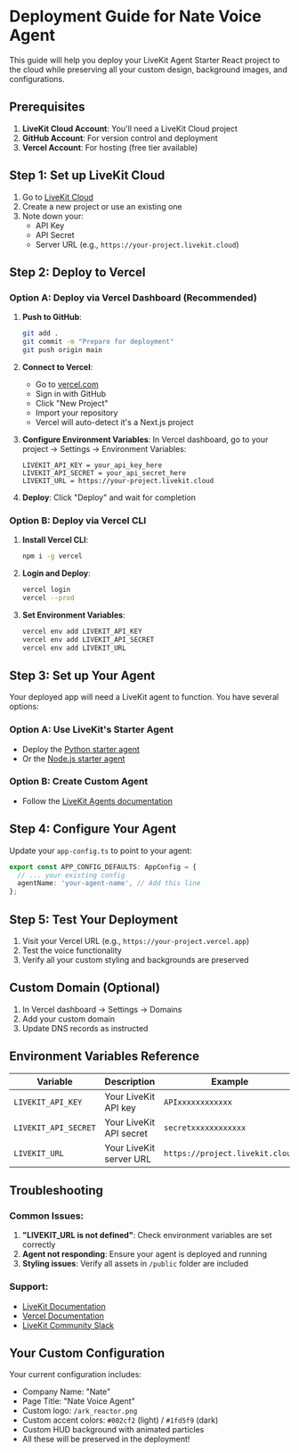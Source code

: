 # Deployment Guide for Nate Voice Agent

This guide will help you deploy your LiveKit Agent Starter React project to the cloud while preserving all your custom design, background images, and configurations.

## Prerequisites

1. **LiveKit Cloud Account**: You'll need a LiveKit Cloud project
2. **GitHub Account**: For version control and deployment
3. **Vercel Account**: For hosting (free tier available)

## Step 1: Set up LiveKit Cloud

1. Go to [LiveKit Cloud](https://cloud.livekit.io/)
2. Create a new project or use an existing one
3. Note down your:
   - API Key
   - API Secret  
   - Server URL (e.g., `https://your-project.livekit.cloud`)

## Step 2: Deploy to Vercel

### Option A: Deploy via Vercel Dashboard (Recommended)

1. **Push to GitHub**:
   ```bash
   git add .
   git commit -m "Prepare for deployment"
   git push origin main
   ```

2. **Connect to Vercel**:
   - Go to [vercel.com](https://vercel.com)
   - Sign in with GitHub
   - Click "New Project"
   - Import your repository
   - Vercel will auto-detect it's a Next.js project

3. **Configure Environment Variables**:
   In Vercel dashboard, go to your project → Settings → Environment Variables:
   ```
   LIVEKIT_API_KEY = your_api_key_here
   LIVEKIT_API_SECRET = your_api_secret_here
   LIVEKIT_URL = https://your-project.livekit.cloud
   ```

4. **Deploy**: Click "Deploy" and wait for completion

### Option B: Deploy via Vercel CLI

1. **Install Vercel CLI**:
   ```bash
   npm i -g vercel
   ```

2. **Login and Deploy**:
   ```bash
   vercel login
   vercel --prod
   ```

3. **Set Environment Variables**:
   ```bash
   vercel env add LIVEKIT_API_KEY
   vercel env add LIVEKIT_API_SECRET  
   vercel env add LIVEKIT_URL
   ```

## Step 3: Set up Your Agent

Your deployed app will need a LiveKit agent to function. You have several options:

### Option A: Use LiveKit's Starter Agent
- Deploy the [Python starter agent](https://github.com/livekit-examples/agent-starter-python)
- Or the [Node.js starter agent](https://github.com/livekit-examples/agent-starter-node)

### Option B: Create Custom Agent
- Follow the [LiveKit Agents documentation](https://docs.livekit.io/agents/start/voice-ai/)

## Step 4: Configure Your Agent

Update your `app-config.ts` to point to your agent:

```typescript
export const APP_CONFIG_DEFAULTS: AppConfig = {
  // ... your existing config
  agentName: 'your-agent-name', // Add this line
};
```

## Step 5: Test Your Deployment

1. Visit your Vercel URL (e.g., `https://your-project.vercel.app`)
2. Test the voice functionality
3. Verify all your custom styling and backgrounds are preserved

## Custom Domain (Optional)

1. In Vercel dashboard → Settings → Domains
2. Add your custom domain
3. Update DNS records as instructed

## Environment Variables Reference

| Variable | Description | Example |
|----------|-------------|---------|
| `LIVEKIT_API_KEY` | Your LiveKit API key | `APIxxxxxxxxxxxx` |
| `LIVEKIT_API_SECRET` | Your LiveKit API secret | `secretxxxxxxxxxxxx` |
| `LIVEKIT_URL` | Your LiveKit server URL | `https://project.livekit.cloud` |

## Troubleshooting

### Common Issues:

1. **"LIVEKIT_URL is not defined"**: Check environment variables are set correctly
2. **Agent not responding**: Ensure your agent is deployed and running
3. **Styling issues**: Verify all assets in `/public` folder are included

### Support:
- [LiveKit Documentation](https://docs.livekit.io/)
- [Vercel Documentation](https://vercel.com/docs)
- [LiveKit Community Slack](https://livekit.io/join-slack)

## Your Custom Configuration

Your current configuration includes:
- Company Name: "Nate"
- Page Title: "Nate Voice Agent" 
- Custom logo: `/ark_reactor.png`
- Custom accent colors: `#002cf2` (light) / `#1fd5f9` (dark)
- Custom HUD background with animated particles
- All these will be preserved in the deployment!
